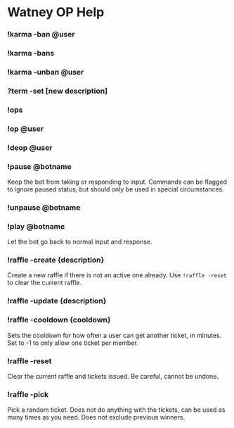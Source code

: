# Watney OP Help

### !karma -ban @user

### !karma -bans

### !karma -unban @user

### ?term -set [new description]

### !ops

### !op @user

### !deop @user

### !pause @botname

Keep the bot from taking or responding to input. Commands can be flagged to ignore paused status, but should only be used in special circumstances.

### !unpause @botname
### !play @botname

Let the bot go back to normal input and response.


### !raffle -create {description}

Create a new raffle if there is not an active one already. Use `!raffle -reset` to clear the current raffle.

### !raffle -update {description}

### !raffle -cooldown {cooldown}

Sets the cooldown for how often a user can get another ticket, in minutes.  Set to -1 to only allow one ticket per member.

### !raffle -reset

Clear the current raffle and tickets issued. Be careful, cannot be undone.

### !raffle -pick

Pick a random ticket.  Does not do anything with the tickets, can be used as many times as you need.  Does not exclude previous winners.


